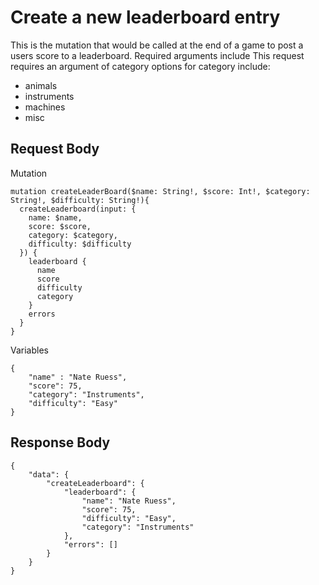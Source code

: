 # Create a new leaderboard entry
This is the mutation that would be called at the end of a game to post a users score to a leaderboard. Required arguments include 
This request requires an argument of category options for category include: 
- animals
- instruments
- machines
- misc
## Request Body
Mutation
```
mutation createLeaderBoard($name: String!, $score: Int!, $category: String!, $difficulty: String!){
  createLeaderboard(input: {
    name: $name,
    score: $score,
    category: $category,
    difficulty: $difficulty
  }) {
    leaderboard {
      name
      score
      difficulty
      category
    }
    errors
  }
}
```
Variables
```
{
    "name" : "Nate Ruess",
    "score": 75,
    "category": "Instruments",
    "difficulty": "Easy"
}
```
## Response Body
```
{
    "data": {
        "createLeaderboard": {
            "leaderboard": {
                "name": "Nate Ruess",
                "score": 75,
                "difficulty": "Easy",
                "category": "Instruments"
            },
            "errors": []
        }
    }
}
```
